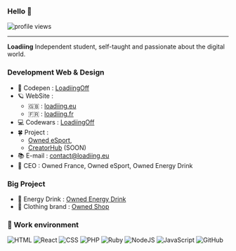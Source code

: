 ### Hello 👋

![profile views](https://komarev.com/ghpvc/?username=LoadiingOff&label=Profile%20views&color=ee6c4d&style=flat)

<hr>

**Loadiing** Independent student, self-taught and passionate about the digital world.

### Development Web & Design

* 💬 Codepen   : [LoadiingOff](https://codepen.io/loadiingoff/) 
* 🪐 WebSite : 
    - 🇬🇧 : [loadiing.eu](https://loadiing.eu/)
    - 🇫🇷 : [loadiing.fr](https://loadiing.fr/)
* 💻 Codewars : [LoadiingOff](https://www.codewars.com/users/LoadiingOff/stats)
* 🍀 Project : 
    - [Owned eSport](https://owned-esport.fr/),
    - [CreatorHub](https://creatorhub.eu/) (SOON)
* 📚 E-mail     : contact@loadiing.eu
* ‍💼 CEO : Owned France, Owned eSport, Owned Energy Drink

### Big Project

* 🥤 Energy Drink : [Owned Energy Drink](https://shop.owned-esport.fr/)
* 👔 Clothing brand : [Owned Shop](https://eliminate.fr/categorie-produit/owned/)

### 🔭 Work environment

![HTML](https://img.shields.io/badge/-HTML-black?style=flat&logo=html5)
![React](https://img.shields.io/badge/-React-black?style=flat&logo=react)
![CSS](https://img.shields.io/badge/-CSS-black?style=flat&logo=css3)
![PHP](https://img.shields.io/badge/-PHP-black?style=flat&logo=php)
![Ruby](https://img.shields.io/badge/-Ruby-black?style=flat&logo=ruby)
![NodeJS](https://img.shields.io/badge/-Node.js-black?style=flat&logo=node.js)
![JavaScript](https://img.shields.io/badge/-JavaScript-black?style=flat&logo=javascript)
![GitHub](https://img.shields.io/badge/-GitHub-181717?style=flat&logo=github)

<!--![CodeWars](https://www.codewars.com/users/LoadiingOff/badges/large)-->

